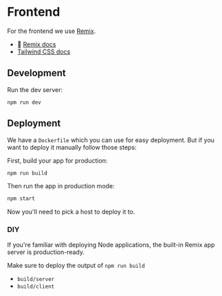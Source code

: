 # Frontend

For the frontend we use [Remix](https://remix.run/).

- 📖 [Remix docs](https://remix.run/docs)
- [Tailwind CSS docs](https://tailwindcss.com/docs)

## Development

Run the dev server:

```shellscript
npm run dev
```

## Deployment

We have a `Dockerfile` which you can use for easy deployment. But if you want to
deploy it manually follow those steps:

First, build your app for production:

```sh
npm run build
```

Then run the app in production mode:

```sh
npm start
```

Now you'll need to pick a host to deploy it to.

### DIY

If you're familiar with deploying Node applications, the built-in Remix app server is production-ready.

Make sure to deploy the output of `npm run build`

- `build/server`
- `build/client`
